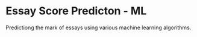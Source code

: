 # Essay Score Predicton - ML
Predictiong the mark of essays using various machine learning algorithms.
